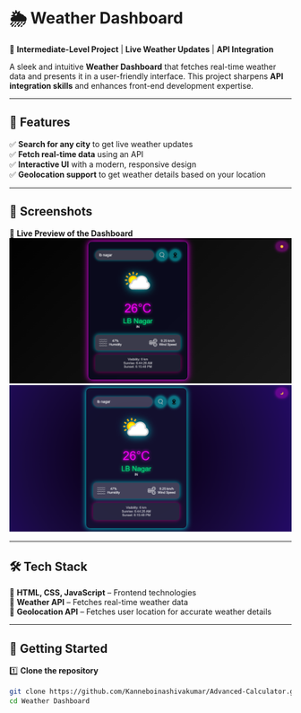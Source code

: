 # 🌦️ Weather Dashboard  

🚀 **Intermediate-Level Project** | **Live Weather Updates** | **API Integration**  

A sleek and intuitive **Weather Dashboard** that fetches real-time weather data and presents it in a user-friendly interface. This project sharpens **API integration skills** and enhances front-end development expertise.  

---

## 📌 Features  
✅ **Search for any city** to get live weather updates  
✅ **Fetch real-time data** using an API  
✅ **Interactive UI** with a modern, responsive design  
✅ **Geolocation support** to get weather details based on your location  

---

## 📸 Screenshots  
🔹 **Live Preview of the Dashboard**  
![Screenshot 1](assets/screenshot1.png)  
![Screenshot 2](assets/screenshot2.png)  

---

## 🛠️ Tech Stack  
🔹 **HTML, CSS, JavaScript** – Frontend technologies  
🔹 **Weather API** – Fetches real-time weather data  
🔹 **Geolocation API** – Fetches user location for accurate weather details  

---

## 🚀 Getting Started  

1️⃣ **Clone the repository**  
```sh
git clone https://github.com/Kanneboinashivakumar/Advanced-Calculator.git
cd Weather Dashboard   
